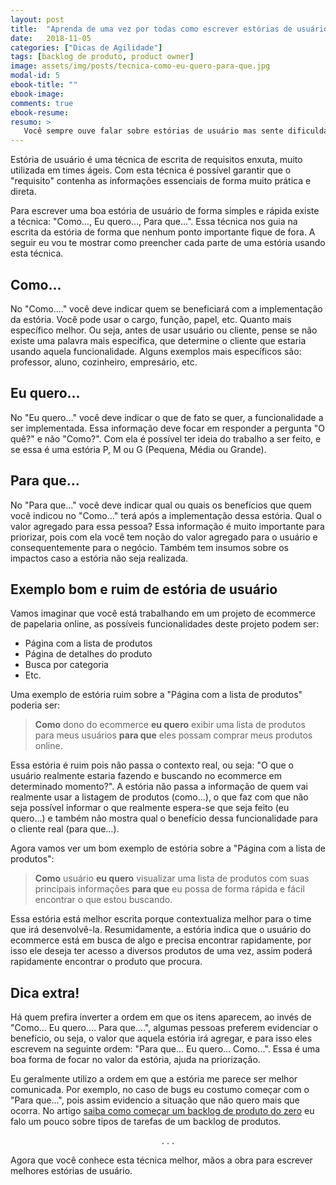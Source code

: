 ```yaml
---
layout: post
title:  "Aprenda de uma vez por todas como escrever estórias de usuário com a técnica \"Como... Eu quero... Para que...\""
date:   2018-11-05
categories: ["Dicas de Agilidade"]
tags: [backlog de produto, product owner]
image: assets/img/posts/tecnica-como-eu-quero-para-que.jpg
modal-id: 5
ebook-title: ""
ebook-image:
comments: true
ebook-resume:
resumo: >
   Você sempre ouve falar sobre estórias de usuário mas sente dificuldades quando vai escrever as suas? Este artigo veio para te ajudar! Com a técnica "Como… Eu quero… Para que..." seus problemas em escrever estórias acabaram!
---
```


Estória de usuário é uma técnica de escrita de requisitos enxuta, muito utilizada em times ágeis. Com esta técnica é possível garantir que o "requisito" contenha as informações essenciais de forma muito prática e direta.

Para escrever uma boa estória de usuário de forma simples e rápida existe a técnica: "Como…, Eu quero…, Para que...". Essa técnica nos guia na escrita da estória de forma que nenhum ponto importante fique de fora. A seguir eu vou te mostrar como preencher cada parte de uma estória usando esta técnica.

## Como...
No "Como...." você deve indicar quem se beneficiará com a implementação da estória. Você pode usar o cargo, função, papel, etc. Quanto mais específico melhor. Ou seja, antes de usar usuário ou cliente, pense se não existe uma palavra mais específica, que determine o cliente que estaria usando aquela funcionalidade. Alguns exemplos mais específicos são: professor, aluno, cozinheiro, empresário, etc.

## Eu quero...
No "Eu quero..." você deve indicar o que de fato se quer, a funcionalidade a ser implementada. Essa informação deve focar em responder a pergunta "O quê?" e não "Como?". Com ela é possível ter ideia do trabalho a ser feito, e se essa é uma estória P, M ou G (Pequena, Média ou Grande).

## Para que...
No "Para que..." você deve indicar qual ou quais os benefícios que quem você indicou no "Como..." terá após a implementação dessa estória. Qual o valor agregado para essa pessoa? Essa informação é muito importante para priorizar, pois com ela você tem noção do valor agregado para o usuário e consequentemente para o negócio. Também tem insumos sobre os impactos caso a estória não seja realizada.


## Exemplo bom e ruim de estória de usuário
Vamos imaginar que você está trabalhando em um projeto de ecommerce de papelaria online, as possíveis funcionalidades deste projeto podem ser:
* Página com a lista de produtos
* Página de detalhes do produto
* Busca por categoria
* Etc.

Uma exemplo de estória ruim sobre a "Página com a lista de produtos" poderia ser:

> **Como** dono do ecommerce **eu quero** exibir uma lista de produtos para meus usuários **para que** eles possam comprar meus produtos online.

Essa estória é ruim pois não passa o contexto real, ou seja: "O que o usuário realmente estaria fazendo e buscando no ecommerce em determinado momento?". A estória não passa a informação de quem vai realmente usar a listagem de produtos (como...), o que faz com que não seja possível informar o que realmente espera-se que seja feito (eu quero...) e também não mostra qual o benefício dessa funcionalidade para o cliente real (para que…).

Agora vamos ver um bom exemplo de estória sobre a "Página com a lista de produtos":

> **Como** usuário **eu quero** visualizar uma lista de produtos com suas principais informações **para que** eu possa de forma rápida e fácil encontrar o que estou buscando.

Essa estória está melhor escrita porque contextualiza melhor para o time que irá desenvolvê-la. Resumidamente, a estória indica que o usuário do ecommerce está em busca de algo e precisa encontrar rapidamente, por isso ele deseja ter acesso a diversos produtos de uma vez, assim poderá rapidamente encontrar o produto que procura.

## Dica extra!
Há quem prefira inverter a ordem em que os itens aparecem, ao invés de "Como… Eu quero…. Para que….", algumas pessoas preferem evidenciar o benefício, ou seja, o valor que aquela estória irá agregar, e para isso eles escrevem na seguinte ordem: "Para que… Eu quero… Como...". Essa é uma boa forma de focar no valor da estória, ajuda na priorização.

Eu geralmente utilizo a ordem em que a estória me parece ser melhor comunicada. Por exemplo, no caso de bugs eu costumo começar com o "Para que...", pois assim evidencio a situação que não quero mais que ocorra. No artigo <a href="/articles/backlog-de-produto-comece-o-seu">saiba como começar um backlog de produto do zero</a> eu falo um pouco sobre tipos de tarefas de um backlog de produtos.


<p><center>. . .</center></p>

Agora que você conhece esta técnica melhor, mãos a obra para escrever melhores estórias de usuário.
